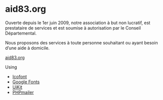 # aid83.org
Ouverte depuis le 1er juin 2009, notre association à but non lucratif, est prestataire de services et est soumise à autorisation par le Conseil Départemental.

Nous proposons des services à toute personne souhaitant ou ayant besoin d’une aide à domicile.

[aid83.org](https://aid83.org)

Using
- [Icofont](https://icofont.com/)
- [Google Fonts](https://fonts.google.com/)
- [UiKit](https://getuikit.com/)
- [PHPmailer](https://github.com/PHPMailer/PHPMailer)
